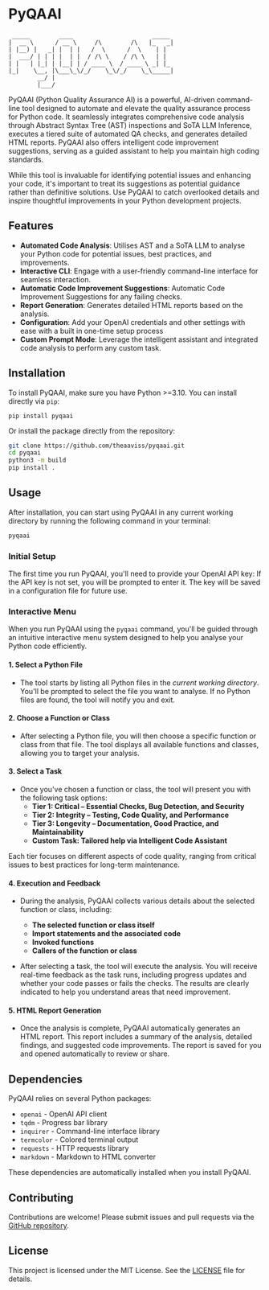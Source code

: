 # PyQAAI
```
 _____        ____                      _____ 
|  __ \      / __ \     /\        /\   |_   _|
| |__) |   _| |  | |   /  \      /  \    | |  
|  ___/ | | | |  | |  / /\ \    / /\ \   | |  
| |   | |_| | |__| | / ____ \  / ____ \ _| |_ 
|_|    \__, |\___\_\/_/    \_\/_/    \_\_____|
        __/ |                                 
        |___/     
```
PyQAAI (Python Quality Assurance AI) is a powerful, AI-driven command-line tool designed to automate and elevate the quality assurance process for Python code. It seamlessly integrates comprehensive code analysis through Abstract Syntax Tree (AST) inspections and SoTA LLM Inference, executes a tiered suite of automated QA checks, and generates detailed HTML reports. PyQAAI also offers intelligent code improvement suggestions, serving as a guided assistant to help you maintain high coding standards. 

While this tool is invaluable for identifying potential issues and enhancing your code, it's important to treat its suggestions as potential guidance rather than definitive solutions. Use PyQAAI to catch overlooked details and inspire thoughtful improvements in your Python development projects.

## Features

- **Automated Code Analysis**: Utilises AST and a SoTA LLM to analyse your Python code for potential issues, best practices, and improvements.
- **Interactive CLI**: Engage with a user-friendly command-line interface for seamless interaction.
- **Automatic Code Improvement Suggestions**: Automatic Code Improvement Suggestions for any failing checks.
- **Report Generation**: Generates detailed HTML reports based on the analysis.
- **Configuration**: Add your OpenAI credentials and other settings with ease with a built in one-time setup process
- **Custom Prompt Mode**: Leverage the intelligent assistant and integrated code analysis to perform any custom task.

## Installation

To install PyQAAI, make sure you have Python >=3.10. You can install directly via `pip`:

```
pip install pyqaai
```

Or install the package directly from the repository:
```bash
git clone https://github.com/theaaviss/pyqaai.git
cd pyqaai
python3 -m build
pip install .
```

## Usage

After installation, you can start using PyQAAI in any current working directory by running the following command in your terminal:

```bash
pyqaai
```

### Initial Setup

The first time you run PyQAAI, you'll need to provide your OpenAI API key:
If the API key is not set, you will be prompted to enter it. The key will be saved in a configuration file for future use.

### Interactive Menu

When you run PyQAAI using the `pyqaai` command, you'll be guided through an intuitive interactive menu system designed to help you analyse your Python code efficiently.

#### 1. **Select a Python File**
   - The tool starts by listing all Python files in the *current working directory*. You'll be prompted to select the file you want to analyse. If no Python files are found, the tool will notify you and exit.

#### 2. **Choose a Function or Class**
   - After selecting a Python file, you will then choose a specific function or class from that file. The tool displays all available functions and classes, allowing you to target your analysis.

#### 3. **Select a Task**
   - Once you've chosen a function or class, the tool will present you with the following task options:
     - **Tier 1: Critical – Essential Checks, Bug Detection, and Security**
     - **Tier 2: Integrity – Testing, Code Quality, and Performance**
     - **Tier 3: Longevity – Documentation, Good Practice, and Maintainability**
     - **Custom Task: Tailored help via Intelligent Code Assistant**

   Each tier focuses on different aspects of code quality, ranging from critical issues to best practices for long-term maintenance.

#### 4. **Execution and Feedback**
   - During the analysis, PyQAAI collects various details about the selected function or class, including:
     - **The selected function or class itself**
     - **Import statements and the associated code**
     - **Invoked functions**
     - **Callers of the function or class**
  
   - After selecting a task, the tool will execute the analysis. You will receive real-time feedback as the task runs, including progress updates and whether your code passes or fails the checks. The results are clearly indicated to help you understand areas that need improvement.

#### 5. **HTML Report Generation**
   - Once the analysis is complete, PyQAAI automatically generates an HTML report. This report includes a summary of the analysis, detailed findings, and suggested code improvements. The report is saved for you and opened automatically to review or share.

## Dependencies

PyQAAI relies on several Python packages:

- `openai` - OpenAI API client
- `tqdm` - Progress bar library
- `inquirer` - Command-line interface library
- `termcolor` - Colored terminal output
- `requests` - HTTP requests library
- `markdown` - Markdown to HTML converter

These dependencies are automatically installed when you install PyQAAI.

## Contributing

Contributions are welcome! Please submit issues and pull requests via the [GitHub repository](https://github.com/theaaviss/pyqaai).

## License

This project is licensed under the MIT License. See the [LICENSE](LICENSE) file for details.

